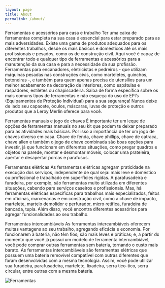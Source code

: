 ```yaml
---
layout: page
title: About
permalink: /about/
---
```


Ferramentas e acessórios para casa e trabalho
Ter uma caixa de ferramentas completa na sua casa é essencial para estar preparado para as mais adversidades. Existe uma gama de produtos adequados para os diferentes trabalhos, desde os mais básicos e domésticos até os mais profissionais e pesados, como os de construção civil. Aqui você é capaz de encontrar todo e qualquer tipo de ferramentas e acessórios para a manutenção da sua casa e para a necessidade da sua profissão. Ferramentas para encanadores, eletricistas e pedreiros - que utilizam máquinas pesadas nas construções civis, como marteletes, guinchos, betoneiras -, e também para quem apenas precisa de utensílios para um melhor acabamento na decoração de interiores, como espátulas e raspadores, estiletes ou chapiscadeira. Saiba de forma específica sobre os mais comuns tipos de ferramentas e não esqueça do uso de EPI’s (Equipamentos de Proteção Individual) para a sua segurança! Nunca deixe de lado seu capacete, óculos, máscaras, luvas de proteção e outros produtos que a Leroy Merlin oferece para você.

Ferramentas manuais e jogo de chaves
É importante ter um leque de opções de ferramentas manuais no seu kit que podem te deixar preparado para as atividades mais básicas. Por isso a importância de ter um jogo de chaves diverso em casa. Chave de fenda, chave phillips, chave de catraca, chave allen e também o jogo de chave combinada são boas opções para investir, já que funcionam em diferentes situações, como pregar quadros e objetos na parede, montar e desmontar móveis, colocar uma prateleira, apertar e desapertar porcas e parafusos.

Ferramentas elétricas As ferramentas elétricas agregam praticidade na execução dos serviços, independente de qual seja: mais leve e doméstico ou profissional e trabalhado em superfícies rígidas. A parafusadeira e furadeira, por exemplo, são ferramentas muito utilizada em diferentes situações, cabendo para serviços caseiros e profissionais. Mas, há ferramentas elétricas específicas para trabalhos mais especializados, feitos em oficinas, marcenarias e em construção civil, como a chave de impacto, martelete, martelo demolidor e perfurador, micro retífica, furadeira de bancada, tupia. Além disso, você encontra diferentes acessórios para agregar funcionalidades ao seu trabalho.

Ferramentas intercambiáveis
As ferramentas intercambiáveis oferecem muitas vantagens ao seu trabalho, agregando eficácia e economia. Por funcionarem à bateria, não têm fios; são mais leves e práticas; e, a partir do momento que você já possui um modelo de ferramenta intercambiável, você pode comprar outras ferramentas sem bateria, tornando o custo mais barato. As ferramentas intercambiáveis são ferramentas elétricas que possuem uma bateria removível compatível com outras diferentes que foram desenvolvidas com a mesma tecnologia. Assim, você pode utilizar sua furadeira, parafusadeira, martelete, lixadeira, serra tico-tico, serra circular, entre outras com a mesma bateria.

![Ferramentas](https://mlgyuxppjpma.i.optimole.com/jWD0dRI.M1z_~5a022/w:1920/h:672/q:79/f:avif/https://www.obrazul.com.br/blog/wp-content/uploads/2022/11/ferramentas.jpeg)
